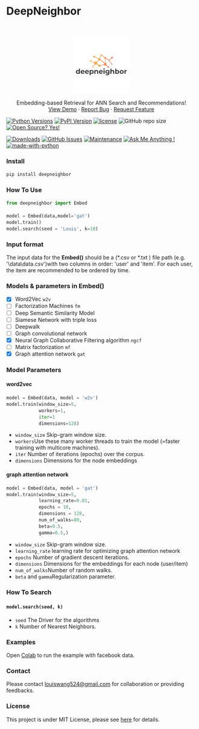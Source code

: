 # DeepNeighbor
<br />
<p align="center">
  <a >
    <img src="deepneighbor_logo.png" alt="Logo" width="150" height="150">
  </a>
  <p align="center">
    Embedding-based Retrieval for ANN Search and Recommendations!
    <br />
    <a href="https://colab.research.google.com/drive/1j6uWt_YYyHBQDK7EN3f5GTTZTmNn2Xc5?usp=sharing">View Demo</a>
    ·
    <a href="https://github.com/Lou1sWang/deepneighbor/issues">Report Bug</a>
    ·
    <a href="https://github.com/Lou1sWang/deepneighbor/issues">Request Feature</a>
  </p>
</p>

[![Python Versions](https://img.shields.io/pypi/pyversions/deepneighbor.svg)](https://pypi.org/project/deepneighbor)
[![PyPI Version](https://img.shields.io/pypi/v/deepneighbor.svg)](https://pypi.org/project/deepneighbor)
[![license](https://img.shields.io/github/license/LouisBIGDATA/deepneighbor.svg?maxAge=2592000)](https://github.com/LouisBIGDATA/deepneighbor)
![GitHub repo size](https://img.shields.io/github/repo-size/Lou1sWang/deepneighbor)
[![Open Source? Yes!](https://badgen.net/badge/Open%20Source%20%3F/Yes%21/blue?icon=github)](https://github.com/Lou1sWang/deepneighbor/)


[![Downloads](https://pepy.tech/badge/deepneighbor)](https://pepy.tech/project/deepneighbor)
[![GitHub Issues](https://img.shields.io/github/issues/Lou1sWang/deepneighbor.svg)](https://github.com/Lou1sWang/deepneighbor/issues)
[![Maintenance](https://img.shields.io/badge/Maintained%3F-yes-green.svg)](https://GitHub.com/Lou1sWang/deepneighbor/graphs/commit-activity)
[![Ask Me Anything !](https://img.shields.io/badge/Ask%20me-anything-1abc9c.svg)](louiswang524@gmail.com)
[![made-with-python](https://img.shields.io/badge/Made%20with-Python-1f425f.svg)](https://www.python.org/)


### Install
```python
pip install deepneighbor
```
### How To Use

```python
from deepneighbor import Embed

model = Embed(data,model='gat')
model.train()
model.search(seed = 'Louis', k=10)
```
### Input format
The input data for the **Embed()** should be a (*.csv or *.txt ) file path (e.g. '\data\data.csv')with two columns in order: 'user' and 'item'. For each user, the item are recommended to be ordered by time.
### Models & parameters in Embed()
- [x] Word2Vec `w2v`
- [ ] Factorization Machines `fm`
- [ ] Deep Semantic Similarity Model
- [ ] Siamese Network with triple loss
- [ ] Deepwalk
- [ ] Graph convolutional network
- [x] Neural Graph Collaborative Filtering algorithm `ngcf`
- [ ] Matrix factorization `mf`
- [x] Graph attention network                        `gat`

### Model Parameters
#### word2vec
```python
model = Embed(data, model = 'w2v')
model.train(window_size=5,
            workers=1,
            iter=1
            dimensions=128)
```
- ```window_size``` Skip-gram window size.
- ```workers```Use these many worker threads to train the model (=faster training with multicore machines).
- ```iter``` Number of iterations (epochs) over the corpus.
- ```dimensions``` Dimensions for the node embeddings


#### graph attention network 
```python
model = Embed(data, model = 'gat')
model.train(window_size=5,
            learning_rate=0.01,
            epochs = 10,
            dimensions = 128,
            num_of_walks=80,
            beta=0.5,
            gamma=0.5,)
```
- ```window_size``` Skip-gram window size.
- ```learning_rate``` learning rate for optimizing graph attention network
- ```epochs``` Number of gradient descent iterations.
- ```dimensions``` Dimensions for the embeddings for each node (user/item)
- ```num_of_walks```Number of random walks.
- ```beta``` and ```gamma```Regularization parameter.

### How To Search
#### ```model.search(seed, k)```
- ```seed``` The Driver for the algorithms
- ```k``` Number of Nearest Neighbors.

### Examples
Open [Colab](https://colab.research.google.com/drive/1j6uWt_YYyHBQDK7EN3f5GTTZTmNn2Xc5?usp=sharing) to run the example with facebook data.
### Contact
Please contact louiswang524@gmail.com for collaboration or providing feedbacks.
### License
This project is under MIT License, please see [here](LICENSE) for details.
